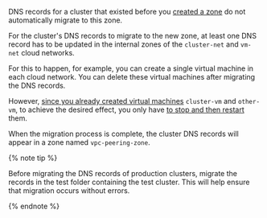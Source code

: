 DNS records for a cluster that existed before you [created a zone](#create-peering-zone) do not automatically migrate to this zone.

For the cluster's DNS records to migrate to the new zone, at least one DNS record has to be updated in the internal zones of the `cluster-net` and `vm-net` cloud networks.

For this to happen, for example, you can create a single virtual machine in each cloud network. You can delete these virtual machines after migrating the DNS records.


However, [since you already created virtual machines](#before-you-begin) `cluster-vm` and `other-vm`, to achieve the desired effect, you only have [to stop and then restart](../../../compute/operations/vm-control/vm-stop-and-start.md) them.


When the migration process is complete, the cluster DNS records will appear in a zone named `vpc-peering-zone`.

{% note tip %}

Before migrating the DNS records of production clusters, migrate the records in the test folder containing the test cluster. This will help ensure that migration occurs without errors.

{% endnote %}